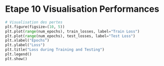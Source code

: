 # Etape 10 Visualisation Performances

```python
# Visualisation des pertes
plt.figure(figsize=(10, 5))
plt.plot(range(num_epochs), train_losses, label="Train Loss")
plt.plot(range(num_epochs), test_losses, label="Test Loss")
plt.xlabel("Epochs")
plt.ylabel("Loss")
plt.title("Loss during Training and Testing")
plt.legend()
plt.show()
```
